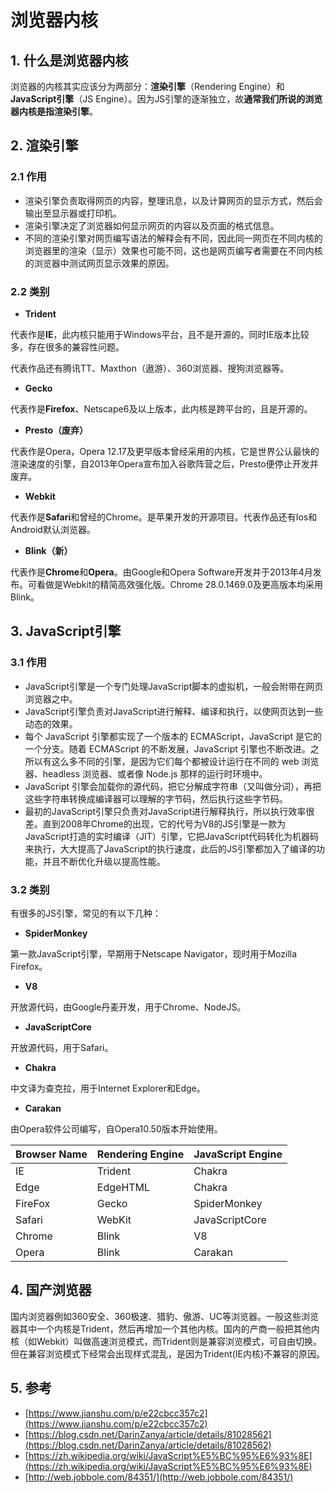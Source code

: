 # 浏览器内核

## 1. 什么是浏览器内核

浏览器的内核其实应该分为两部分：**渲染引擎**（Rendering Engine）和**JavaScript引擎**（JS Engine）。因为JS引擎的逐渐独立，故**通常我们所说的浏览器内核是指渲染引擎**。

## 2. 渲染引擎 <a href="#dfe55f2f" id="dfe55f2f"></a>

### 2.1 作用 <a href="#1754a6f8" id="1754a6f8"></a>

* 渲染引擎负责取得网页的内容，整理讯息，以及计算网页的显示方式，然后会输出至显示器或打印机。
* 渲染引擎决定了浏览器如何显示网页的内容以及页面的格式信息。
* 不同的渲染引擎对网页编写语法的解释会有不同，因此同一网页在不同内核的浏览器里的渲染（显示）效果也可能不同，这也是网页编写者需要在不同内核的浏览器中测试网页显示效果的原因。

### 2.2 类别 <a href="#47c41556" id="47c41556"></a>

* **Trident**

代表作是**IE**，此内核只能用于Windows平台，且不是开源的。同时IE版本比较多，存在很多的兼容性问题。

代表作品还有腾讯TT、Maxthon（遨游）、360浏览器、搜狗浏览器等。

* **Gecko**

代表作是**Firefox**、Netscape6及以上版本，此内核是跨平台的，且是开源的。

* **Presto（废弃）**

代表作是Opera，Opera 12.17及更早版本曾经采用的内核，它是世界公认最快的渲染速度的引擎，自2013年Opera宣布加入谷歌阵营之后，Presto便停止开发并废弃。

* **Webkit**

代表作是**Safari**和曾经的Chrome。是苹果开发的开源项目。代表作品还有Ios和Android默认浏览器。

* **Blink（新）**

代表作是**Chrome**和**Opera**。由Google和Opera Software开发并于2013年4月发布。可看做是Webkit的精简高效强化版。Chrome 28.0.1469.0及更高版本均采用Blink。

## 3. JavaScript引擎 <a href="#87480e1c" id="87480e1c"></a>

### 3.1 作用 <a href="#94891793" id="94891793"></a>

* JavaScript引擎是一个专门处理JavaScript脚本的虚拟机，一般会附带在网页浏览器之中。
* JavaScript引擎负责对JavaScript进行解释、编译和执行，以使网页达到一些动态的效果。
* 每个 JavaScript 引擎都实现了一个版本的 ECMAScript，JavaScript 是它的一个分支。随着 ECMAScript 的不断发展，JavaScript 引擎也不断改进。之所以有这么多不同的引擎，是因为它们每个都被设计运行在不同的 web 浏览器、headless 浏览器、或者像 Node.js 那样的运行时环境中。
* JavaScript 引擎会加载你的源代码，把它分解成字符串（又叫做分词），再把这些字符串转换成编译器可以理解的字节码，然后执行这些字节码。
* 最初的JavaScript引擎只负责对JavaScript进行解释执行，所以执行效率很差。直到2008年Chrome的出现，它的代号为V8的JS引擎是一款为JavaScript打造的实时编译（JIT）引擎，它把JavaScript代码转化为机器码来执行，大大提高了JavaScript的执行速度，此后的JS引擎都加入了编译的功能，并且不断优化升级以提高性能。

### 3.2 类别 <a href="#119f2ddb" id="119f2ddb"></a>

有很多的JS引擎，常见的有以下几种：

* **SpiderMonkey**

第一款JavaScript引擎，早期用于Netscape Navigator，现时用于Mozilla Firefox。

* **V8**

开放源代码，由Google丹麦开发，用于Chrome、NodeJS。

* **JavaScriptCore**

开放源代码，用于Safari。

* **Chakra**

中文译为查克拉，用于Internet Explorer和Edge。

* **Carakan**

由Opera软件公司编写，自Opera10.50版本开始使用。



| **Browser Name** | **Rendering Engine** | **JavaScript Engine** |
| ---------------- | -------------------- | --------------------- |
| IE               | Trident              | Chakra                |
| Edge             | EdgeHTML             | Chakra                |
| FireFox          | Gecko                | SpiderMonkey          |
| Safari           | WebKit               | JavaScriptCore        |
| Chrome           | Blink                | V8                    |
| Opera            | Blink                | Carakan               |

## 4. 国产浏览器 <a href="#f1168df5" id="f1168df5"></a>

国内浏览器例如360安全、360极速、猎豹、傲游、UC等浏览器。一般这些浏览器其中一个内核是Trident，然后再增加一个其他内核。国内的产商一般把其他内核（如Webkit）叫做高速浏览模式，而Trident则是兼容浏览模式，可自由切换。但在兼容浏览模式下经常会出现样式混乱，是因为Trident(IE内核)不兼容的原因。

## 5. 参考 <a href="#01238d4e" id="01238d4e"></a>

* [https://www.jianshu.com/p/e22cbcc357c2](https://www.jianshu.com/p/e22cbcc357c2)
* [https://blog.csdn.net/DarinZanya/article/details/81028562](https://blog.csdn.net/DarinZanya/article/details/81028562)
* [https://zh.wikipedia.org/wiki/JavaScript%E5%BC%95%E6%93%8E](https://zh.wikipedia.org/wiki/JavaScript%E5%BC%95%E6%93%8E)
* [http://web.jobbole.com/84351/](http://web.jobbole.com/84351/)
